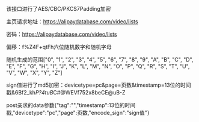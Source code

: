 该接口进行了AES/CBC/PKCS7Padding加密

主页请求地址：https://alipaydatabase.com/video/lists

密码：https://alipaydatabase.com/video/lists

偏移：f%Z4F+qtFh六位随机数字和随机字母

随机生成的范围["0", "1", "2", "3", "4", "5", "6", "7", "8", "9", "A", "B", "C", "D", "E", "F", "G", "H", "I", "J", "K", "L", "M", "N", "O", "P", "Q", "R", "S", "T", "U", "V", "W", "X", "Y", "Z"]

sign值进行了md5加密：devicetype=pc&page=页数&timestamp=13位的时间戳&6Bf2_kh*P?4tuB*C#@WEVf752x8beCE@uB-Z

post亲求的data参数{"tag":"","timestamp":13位的时间戳,"devicetype":"pc","page":页数,"encode_sign":"sign值"}
